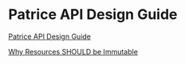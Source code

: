 # Patrice API Design Guide

[Patrice API Design Guide](patrice-api-design-guide.md)

[Why Resources SHOULD be Immutable](why-resources-should-be-immutable.md)
